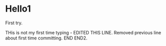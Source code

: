 # Hello1
First try. 
  
THis is not my first time typing - EDITED THIS LINE. Removed previous line about first time committing.
END
END2.
